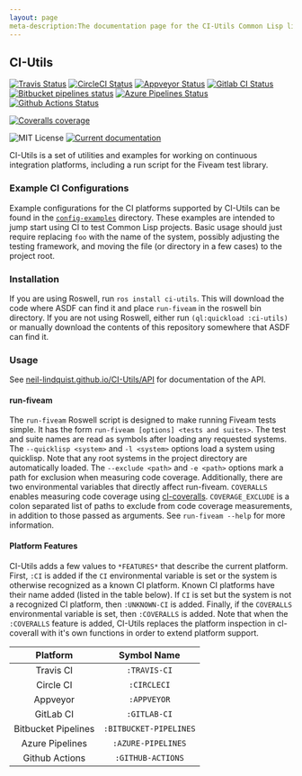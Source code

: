```yaml
---
layout: page
meta-description:The documentation page for the CI-Utils Common Lisp library.
---
```


## CI-Utils

[![Travis Status](https://img.shields.io/travis/neil-lindquist/CI-Utils/master?logo=Travis)](https://travis-ci.org/neil-lindquist/CI-Utils)
[![CircleCI Status](https://img.shields.io/circleci/build/github/neil-lindquist/CI-Utils/master?logo=CircleCI)](https://circleci.com/gh/neil-lindquist/CI-Utils)
[![Appveyor Status](https://ci.appveyor.com/api/projects/status/mm1swvm28hpp2oc5/branch/master?svg=true)](https://ci.appveyor.com/project/neil-lindquist/ci-utils/branch/master)
[![Gitlab CI Status](https://img.shields.io/gitlab/pipeline/neil-lindquist/CI-Utils/master?logo=Gitlab)](https://gitlab.com/neil-lindquist/CI-Utils/pipelines)
[![Bitbucket pipelines status](https://img.shields.io/bitbucket/pipelines/nlindqu1/ci-utils/master?logo=bitbucket)](https://bitbucket.org/nlindqu1/ci-utils/addon/pipelines/home#!/)
[![Azure Pipelines Status](https://img.shields.io/azure-devops/build/archer1mail/archer1mail/1/master?logo=azure%20pipelines)](https://dev.azure.com/archer1mail/archer1mail/_build?definitionId=1&_a=summary)
[![Github Actions Status](https://img.shields.io/endpoint.svg?url=https%3A%2F%2Factions-badge.atrox.dev%2Fneil-lindquist%2Fci-utils%2Fbadge&style=flat&label=build)](https://actions-badge.atrox.dev/neil-lindquist/ci-utils/goto)

[![Coveralls coverage](https://img.shields.io/coveralls/github/neil-lindquist/CI-Utils?logo=coveralls)](https://coveralls.io/github/neil-lindquist/CI-Utils)

![MIT License](https://img.shields.io/github/license/neil-lindquist/linear-programming.svg?color=informational)
[![Current documentation](https://img.shields.io/badge/docs-current-informational.svg)](https://neil-lindquist.github.io/CI-Utils/)

CI-Utils is a set of utilities and examples for working on continuous integration platforms, including a run script for the Fiveam test library.

### Example CI Configurations
Example configurations for the CI platforms supported by CI-Utils can be found in the [`config-examples`](https://github.com/neil-lindquist/CI-Utils/tree/master/config-examples) directory.
These examples are intended to jump start using CI to test Common Lisp projects.
Basic usage should just require replacing `foo` with the name of the system, possibly adjusting the testing framework, and moving the file (or directory in a few cases) to the project root.


### Installation
If you are using Roswell, run `ros install ci-utils`.
This will download the code where ASDF can find it and place `run-fiveam` in the roswell bin directory.
If you are not using Roswell, either run `(ql:quickload :ci-utils)` or manually download the contents of this repository somewhere that ASDF can find it.

### Usage

See [neil-lindquist.github.io/CI-Utils/API](https://neil-lindquist.github.io/CI-Utils/API) for documentation of the API.

#### run-fiveam

The `run-fiveam` Roswell script is designed to make running Fiveam tests simple.
It has the form `run-fiveam [options] <tests and suites>`.
The test and suite names are read as symbols after loading any requested systems.
The `--quicklisp <system>` and `-l <system>` options load a system using quicklisp.
Note that any root systems in the project directory are automatically loaded.
The `--exclude <path>` and `-e <path>` options mark a path for exclusion when measuring code coverage.
Additionally, there are two environmental variables that directly affect run-fiveam.
`COVERALLS` enables measuring code coverage using [cl-coveralls](https://github.com/fukamachi/cl-coveralls/).
`COVERAGE_EXCLUDE` is a colon separated list of paths to exclude from code coverage measurements, in addition to those passed as arguments.
See `run-fiveam --help` for more information.

#### Platform Features

CI-Utils adds a few values to `*FEATURES*` that describe the current platform.
First, `:CI` is added if the `CI` environmental variable is set or the system is otherwise recognized as a known CI platform.
Known CI platforms have their name added (listed in the table below).
If `CI` is set but the system is not a recognized CI platform, then `:UNKNOWN-CI` is added.
Finally, if the `COVERALLS` environmental variable is set, then `:COVERALLS` is added.
Note that when the `:COVERALLS` feature is added, CI-Utils replaces the platform inspection in cl-coverall with it's own functions in order to extend platform support.

| Platform  |  Symbol Name |
|:---------:|:------------:|
| Travis CI | `:TRAVIS-CI` |
| Circle CI | `:CIRCLECI`  |
| Appveyor  | `:APPVEYOR`  |
| GitLab CI | `:GITLAB-CI` |
| Bitbucket Pipelines | `:BITBUCKET-PIPELINES` |
|   Azure Pipelines   |   `:AZURE-PIPELINES`   |
|    Github Actions   |    `:GITHUB-ACTIONS`   |
